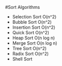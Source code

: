 #Sort Algorithms

- Selection Sort O(n^2)
- Bubble Sort O(n^2)
- Insertion Sort O(n^2)
- Quick Sort O(n^2)
- Heap Sort O(n log n)
- Merge Sort O(n log n)
- Tree Sort O(n^2)
- Radix Sort O(n^2)
- Shell Sort